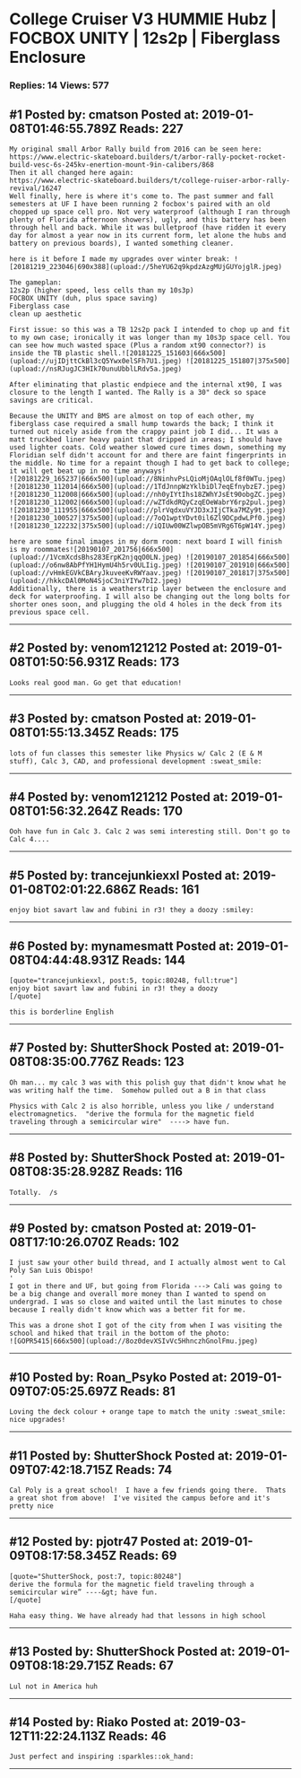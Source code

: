 # College Cruiser V3 HUMMIE Hubz &#124; FOCBOX UNITY &#124; 12s2p &#124; Fiberglass Enclosure

### Replies: 14 Views: 577

## \#1 Posted by: cmatson Posted at: 2019-01-08T01:46:55.789Z Reads: 227

```
My original small Arbor Rally build from 2016 can be seen here: 
https://www.electric-skateboard.builders/t/arbor-rally-pocket-rocket-build-vesc-6s-245kv-enertion-mount-9in-calibers/868
Then it all changed here again: 
https://www.electric-skateboard.builders/t/college-ruiser-arbor-rally-revival/16247
Well finally, here is where it's come to. The past summer and fall semesters at UF I have been running 2 focbox's paired with an old chopped up space cell pro. Not very waterproof (although I ran through plenty of Florida afternoon showers), ugly, and this battery has been through hell and back. While it was bulletproof (have ridden it every day for almost a year now in its current form, let alone the hubs and battery on previous boards), I wanted something cleaner. 

here is it before I made my upgrades over winter break: ![20181219_223046|690x388](upload://5heYU62q9kpdzAzgMUjGUYojglR.jpeg) 

The gameplan:
12s2p (higher speed, less cells than my 10s3p)
FOCBOX UNITY (duh, plus space saving)
Fiberglass case
clean up aesthetic 

First issue: so this was a TB 12s2p pack I intended to chop up and fit to my own case; ironically it was longer than my 10s3p space cell. You can see how much wasted space (Plus a random xt90 connector?) is inside the TB plastic shell.![20181225_151603|666x500](upload://ujIDjttCkBl3cQ5Ywx0elSFh7U1.jpeg) ![20181225_151807|375x500](upload://nsRJugJC3HIk70unuUbblLRdv5a.jpeg) 

After eliminating that plastic endpiece and the internal xt90, I was closure to the length I wanted. The Rally is a 30" deck so space savings are critical. 

Because the UNITY and BMS are almost on top of each other, my fiberglass case required a small hump towards the back; I think it turned out nicely aside from the crappy paint job I did... It was a matt truckbed liner heavy paint that dripped in areas; I should have used lighter coats. Cold weather slowed cure times down, something my Floridian self didn't account for and there are faint fingerprints in the middle. No time for a repaint though I had to get back to college; it will get beat up in no time anyways!
![20181229_165237|666x500](upload://8NinhvPsLQioMjOAqlOLf8f0WTu.jpeg) ![20181230_112014|666x500](upload://1TdJnnpWzYklbiDl7eqEfnybzE7.jpeg) ![20181230_112008|666x500](upload://nh0yIYtIhs18ZWhYJsEt90obgZC.jpeg) ![20181230_112002|666x500](upload://wZTdkdRQyCzqEOeWabrY6rp2pul.jpeg) ![20181230_111955|666x500](upload://plrVqdxuVYJD3xJIjCTka7MZy9t.jpeg) ![20181230_100527|375x500](upload://7oQ1wptYDvt0il6Zl9DCpdwLPf0.jpeg) ![20181230_122232|375x500](upload://iQIUw00WZlwpOB5mVRg6T6pW14Y.jpeg) 

here are some final images in my dorm room: next board I will finish is my roommates![20190107_201756|666x500](upload://1VcmXcdsBhs283ErpK2njqqO0LN.jpeg) ![20190107_201854|666x500](upload://o6nw8AbPfYH1HymU4h5rv0ULIig.jpeg) ![20190107_201910|666x500](upload://vHmkEGVkCBAryJkuveeKvRWYaav.jpeg) ![20190107_201817|375x500](upload://hkkcDAl0MoN4SjoC3niYIYw7bI2.jpeg) 
Additionally, there is a weatherstrip layer between the enclosure and deck for waterproofing. I will also be changing out the long bolts for shorter ones soon, and plugging the old 4 holes in the deck from its previous space cell.
```

---
## \#2 Posted by: venom121212 Posted at: 2019-01-08T01:50:56.931Z Reads: 173

```
Looks real good man. Go get that education!
```

---
## \#3 Posted by: cmatson Posted at: 2019-01-08T01:55:13.345Z Reads: 175

```
lots of fun classes this semester like Physics w/ Calc 2 (E & M stuff), Calc 3, CAD, and professional development :sweat_smile:
```

---
## \#4 Posted by: venom121212 Posted at: 2019-01-08T01:56:32.264Z Reads: 170

```
Ooh have fun in Calc 3. Calc 2 was semi interesting still. Don't go to Calc 4....
```

---
## \#5 Posted by: trancejunkiexxl Posted at: 2019-01-08T02:01:22.686Z Reads: 161

```
enjoy biot savart law and fubini in r3! they a doozy :smiley:
```

---
## \#6 Posted by: mynamesmatt Posted at: 2019-01-08T04:44:48.931Z Reads: 144

```
[quote="trancejunkiexxl, post:5, topic:80248, full:true"]
enjoy biot savart law and fubini in r3! they a doozy
[/quote]

this is borderline English
```

---
## \#7 Posted by: ShutterShock Posted at: 2019-01-08T08:35:00.776Z Reads: 123

```
Oh man... my calc 3 was with this polish guy that didn't know what he was writing half the time.  Somehow pulled out a B in that class

Physics with Calc 2 is also horrible, unless you like / understand electromagnetics.  "derive the formula for the magnetic field traveling through a semicircular wire"  ----> have fun.
```

---
## \#8 Posted by: ShutterShock Posted at: 2019-01-08T08:35:28.928Z Reads: 116

```
Totally.  /s
```

---
## \#9 Posted by: cmatson Posted at: 2019-01-08T17:10:26.070Z Reads: 102

```
I just saw your other build thread, and I actually almost went to Cal Poly San Luis Obispo!
'
I got in there and UF, but going from Florida ---> Cali was going to be a big change and overall more money than I wanted to spend on undergrad. I was so close and waited until the last minutes to chose because I really didn't know which was a better fit for me. 

This was a drone shot I got of the city from when I was visiting the school and hiked that trail in the bottom of the photo:
![GOPR5415|666x500](upload://8oz0devXSIvVc5HhnczhGnolFmu.jpeg)
```

---
## \#10 Posted by: Roan_Psyko Posted at: 2019-01-09T07:05:25.697Z Reads: 81

```
Loving the deck colour + orange tape to match the unity :sweat_smile: nice upgrades!
```

---
## \#11 Posted by: ShutterShock Posted at: 2019-01-09T07:42:18.715Z Reads: 74

```
Cal Poly is a great school!  I have a few friends going there.  Thats a great shot from above!  I've visited the campus before and it's pretty nice
```

---
## \#12 Posted by: pjotr47 Posted at: 2019-01-09T08:17:58.345Z Reads: 69

```
[quote="ShutterShock, post:7, topic:80248"]
derive the formula for the magnetic field traveling through a semicircular wire” ----&gt; have fun.
[/quote]

Haha easy thing. We have already had that lessons in high school
```

---
## \#13 Posted by: ShutterShock Posted at: 2019-01-09T08:18:29.715Z Reads: 67

```
Lul not in America huh
```

---
## \#14 Posted by: Riako Posted at: 2019-03-12T11:22:24.113Z Reads: 46

```
Just perfect and inspiring :sparkles::ok_hand:
```

---

